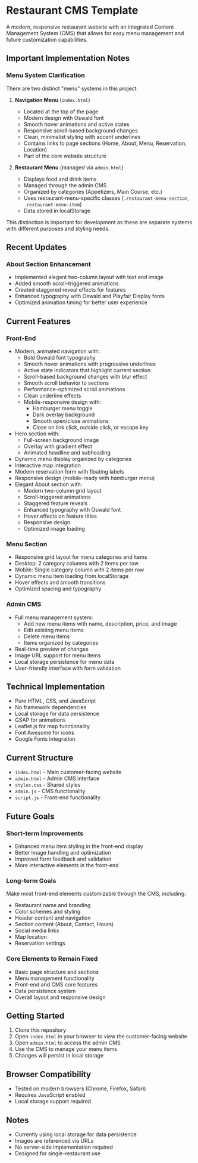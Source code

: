 # Restaurant CMS Template

A modern, responsive restaurant website with an integrated Content Management System (CMS) that allows for easy menu management and future customization capabilities.

## Important Implementation Notes

### Menu System Clarification
There are two distinct "menu" systems in this project:

1. **Navigation Menu** (`index.html`)
   - Located at the top of the page
   - Modern design with Oswald font
   - Smooth hover animations and active states
   - Responsive scroll-based background changes
   - Clean, minimalist styling with accent underlines
   - Contains links to page sections (Home, About, Menu, Reservation, Location)
   - Part of the core website structure

2. **Restaurant Menu** (managed via `admin.html`)
   - Displays food and drink items
   - Managed through the admin CMS
   - Organized by categories (Appetizers, Main Course, etc.)
   - Uses restaurant-menu-specific classes (`.restaurant-menu-section`, `.restaurant-menu-item`)
   - Data stored in localStorage

This distinction is important for development as these are separate systems with different purposes and styling needs.

## Recent Updates

### About Section Enhancement
- Implemented elegant two-column layout with text and image
- Added smooth scroll-triggered animations
- Created staggered reveal effects for features
- Enhanced typography with Oswald and Playfair Display fonts
- Optimized animation timing for better user experience

## Current Features

### Front-End
- Modern, animated navigation with:
  - Bold Oswald font typography
  - Smooth hover animations with progressive underlines
  - Active state indicators that highlight current section
  - Scroll-based background changes with blur effect
  - Smooth scroll behavior to sections
  - Performance-optimized scroll animations
  - Clean underline effects
  - Mobile-responsive design with:
    - Hamburger menu toggle
    - Dark overlay background
    - Smooth open/close animations
    - Close on link click, outside click, or escape key
- Hero section with:
  - Full-screen background image
  - Overlay with gradient effect
  - Animated headline and subheading
- Dynamic menu display organized by categories
- Interactive map integration
- Modern reservation form with floating labels
- Responsive design (mobile-ready with hamburger menu)
- Elegant About section with:
  - Modern two-column grid layout
  - Scroll-triggered animations
  - Staggered feature reveals
  - Enhanced typography with Oswald font
  - Hover effects on feature titles
  - Responsive design
  - Optimized image loading

### Menu Section
- Responsive grid layout for menu categories and items
- Desktop: 2 category columns with 2 items per row
- Mobile: Single category column with 2 items per row
- Dynamic menu item loading from localStorage
- Hover effects and smooth transitions
- Optimized spacing and typography

### Admin CMS
- Full menu management system:
  - Add new menu items with name, description, price, and image
  - Edit existing menu items
  - Delete menu items
  - Items organized by categories
- Real-time preview of changes
- Image URL support for menu items
- Local storage persistence for menu data
- User-friendly interface with form validation

## Technical Implementation
- Pure HTML, CSS, and JavaScript
- No framework dependencies
- Local storage for data persistence
- GSAP for animations
- Leaflet.js for map functionality
- Font Awesome for icons
- Google Fonts integration

## Current Structure
- `index.html` - Main customer-facing website
- `admin.html` - Admin CMS interface
- `styles.css` - Shared styles
- `admin.js` - CMS functionality
- `script.js` - Front-end functionality

## Future Goals

### Short-term Improvements
- Enhanced menu item styling in the front-end display
- Better image handling and optimization
- Improved form feedback and validation
- More interactive elements in the front-end

### Long-term Goals
Make most front-end elements customizable through the CMS, including:
- Restaurant name and branding
- Color schemes and styling
- Header content and navigation
- Section content (About, Contact, Hours)
- Social media links
- Map location
- Reservation settings

### Core Elements to Remain Fixed
- Basic page structure and sections
- Menu management functionality
- Front-end and CMS core features
- Data persistence system
- Overall layout and responsive design

## Getting Started

1. Clone this repository
2. Open `index.html` in your browser to view the customer-facing website
3. Open `admin.html` to access the admin CMS
4. Use the CMS to manage your menu items
5. Changes will persist in local storage

## Browser Compatibility
- Tested on modern browsers (Chrome, Firefox, Safari)
- Requires JavaScript enabled
- Local storage support required

## Notes
- Currently using local storage for data persistence
- Images are referenced via URLs
- No server-side implementation required
- Designed for single-restaurant use
